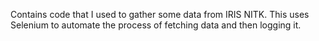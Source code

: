 Contains code that I used to gather some data from IRIS NITK. This
uses Selenium to automate the process of fetching data and then
logging it.